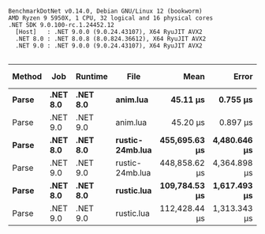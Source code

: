 ```

BenchmarkDotNet v0.14.0, Debian GNU/Linux 12 (bookworm)
AMD Ryzen 9 5950X, 1 CPU, 32 logical and 16 physical cores
.NET SDK 9.0.100-rc.1.24452.12
  [Host]   : .NET 9.0.0 (9.0.24.43107), X64 RyuJIT AVX2
  .NET 8.0 : .NET 8.0.8 (8.0.824.36612), X64 RyuJIT AVX2
  .NET 9.0 : .NET 9.0.0 (9.0.24.43107), X64 RyuJIT AVX2


```
| Method | Job      | Runtime  | File            | Mean          | Error        | StdDev       | Mean Throughput | Median Throughput | Median        | Gen0      | Gen1      | Gen2      | Allocated    |
|------- |--------- |--------- |---------------- |--------------:|-------------:|-------------:|----------------:|------------------:|--------------:|----------:|----------:|----------:|-------------:|
| **Parse**  | **.NET 8.0** | **.NET 8.0** | **anim.lua**        |      **45.11 μs** |     **0.755 μs** |     **0.669 μs** |      **58.69MiB/s** |        **58.47MiB/s** |      **45.28 μs** |    **0.7935** |    **0.1831** |         **-** |     **27.18 KB** |
| Parse  | .NET 9.0 | .NET 9.0 | anim.lua        |      45.20 μs |     0.897 μs |     0.839 μs |      58.57MiB/s |        58.59MiB/s |      45.19 μs |    0.7935 |    0.1831 |         - |     27.18 KB |
| **Parse**  | **.NET 8.0** | **.NET 8.0** | **rustic-24mb.lua** | **455,695.63 μs** | **4,480.646 μs** | **4,191.199 μs** |      **51.24MiB/s** |        **51.12MiB/s** | **456,713.59 μs** | **3000.0000** | **2000.0000** | **1000.0000** | **162855.79 KB** |
| Parse  | .NET 9.0 | .NET 9.0 | rustic-24mb.lua | 448,858.62 μs | 4,364.898 μs | 4,082.929 μs |      52.02MiB/s |        51.87MiB/s | 450,125.48 μs | 3000.0000 | 2000.0000 | 1000.0000 | 162764.19 KB |
| **Parse**  | **.NET 8.0** | **.NET 8.0** | **rustic.lua**      | **109,784.53 μs** | **1,617.493 μs** | **1,513.004 μs** |      **53.18MiB/s** |        **52.86MiB/s** | **110,446.77 μs** | **1400.0000** | **1200.0000** |  **800.0000** |   **40778.3 KB** |
| Parse  | .NET 9.0 | .NET 9.0 | rustic.lua      | 112,428.44 μs | 1,313.343 μs | 1,228.502 μs |      51.93MiB/s |        51.93MiB/s | 112,431.94 μs | 1400.0000 | 1200.0000 |  800.0000 |  40777.05 KB |
